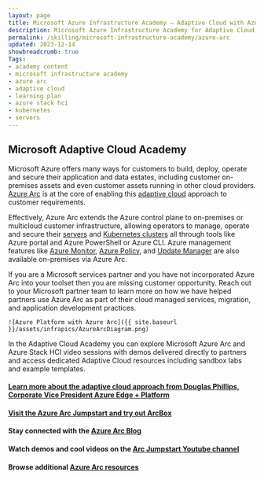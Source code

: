 ```yaml
---
layout: page
title: Microsoft Azure Infrastructure Academy — Adaptive Cloud with Azure Arc and Azure Stack HCI
description: Microsoft Azure Infrastructure Academy for Adaptive Cloud with Azure Arc and Azure Stack HCI.
permalink: /skilling/microsoft-infrastructure-academy/azure-arc
updated: 2023-12-14
showbreadcrumb: true
Tags:
- academy content
- microsoft infrastructure academy
- azure arc
- adaptive cloud
- learning plan
- azure stack hci
- kubernetes
- servers
---
```


## Microsoft Adaptive Cloud Academy
Microsoft Azure offers many ways for customers to build, deploy, operate and secure their application and data estates, including customer on-premises assets and even customer assets running in other cloud providers. [Azure Arc](https://azure.microsoft.com/products/azure-arc) is at the core of enabling this [adaptive cloud](https://arcjumpstart.com/adaptive_cloud) approach to customer requirements.

Effectively, Azure Arc extends the Azure control plane to on-premises or multicloud customer infrastructure, allowing operators to manage, operate and secure their [servers](https://learn.microsoft.com/azure/azure-arc/servers/overview) and [Kubernetes clusters](https://learn.microsoft.com/azure/azure-arc/kubernetes/overview) all through tools like Azure portal and Azure PowerShell or Azure CLI. Azure management features like [Azure Monitor](https://learn.microsoft.com/azure/cloud-adoption-framework/scenarios/hybrid/arc-enabled-servers/eslz-management-and-monitoring-arc-server), [Azure Policy](https://learn.microsoft.com/azure/azure-arc/servers/policy-reference), and [Update Manager](https://learn.microsoft.com/azure/update-manager/overview?tabs=azure-vms) are also available on-premises via Azure Arc.

If you are a Microsoft services partner and you have not incorporated Azure Arc into your toolset then you are missing customer opportunity. Reach out to your Microsoft partner team to learn more on how we have helped partners use Azure Arc as part of their cloud managed services, migration, and application development practices.

    ![Azure Platform with Azure Arc]({{ site.baseurl }}/assets/infrapics/AzureArcDiagram.png)

In the Adaptive Cloud Academy you can explore Microsoft Azure Arc and Azure Stack HCI video sessions with demos delivered directly to partners and access dedicated Adaptive Cloud resources including sandbox labs and example templates.

#### [Learn more about the adaptive cloud approach from Douglas Phillips, Corporate Vice President Azure Edge + Platform](https://azure.microsoft.com/blog/advancing-hybrid-cloud-to-adaptive-cloud-with-azure/)

#### [Visit the Azure Arc Jumpstart and try out ArcBox](https://arcjumpstart.com/azure_jumpstart_arcbox)

#### Stay connected with the [Azure Arc Blog](https://techcommunity.microsoft.com/t5/azure-arc-blog/bg-p/AzureArcBlog)

#### Watch demos and cool videos on the [Arc Jumpstart Youtube channel](https://www.youtube.com/channel/UCoIJw-P_9Jp6Jo_0Ca9avcA)

#### Browse additional [Azure Arc resources](/PartnerResources/skilling/microsoft-infrastructure-academy/resources/adaptive-cloud)